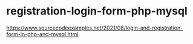 # registration-login-form-php-mysql

https://www.sourcecodeexamples.net/2021/08/login-and-registration-form-in-php-and-mysql.html

